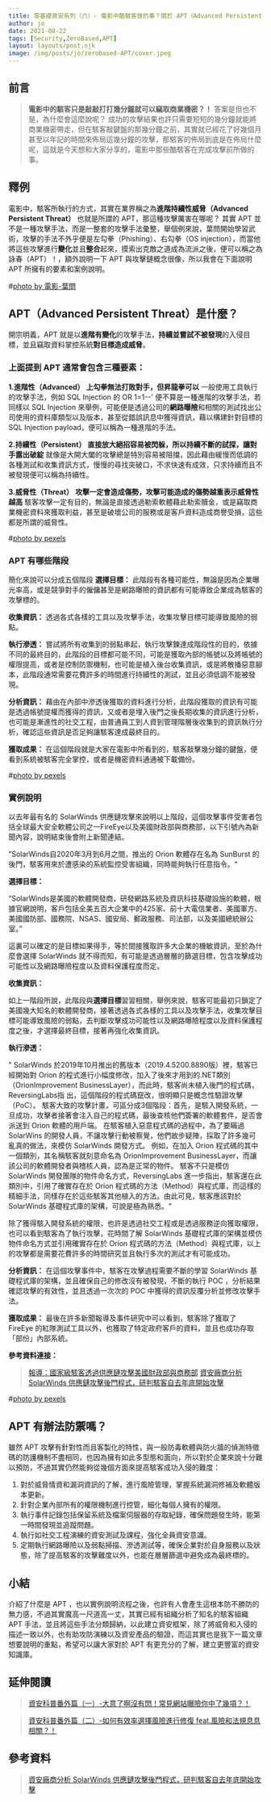 ```yaml
---
title: 零基礎資安系列（六）- 電影中酷駭客做的事？關於 APT（Advanced Persistent Threat）
author: jo
date: 2021-08-22
tags: [Security,ZeroBased,APT]
layout: layouts/post.njk
image: /img/posts/jo/zerobased-APT/cover.jpeg
---
```

<!-- summary -->
## 前言
> **電影中的駭客只是敲敲打打幾分鐘就可以竊取商業機密？！**
> 答案是但也不是，為什麼會這麼說呢？
>成功的攻擊結果也許只需要短短的幾分鐘就能將商業機密帶走，但在駭客敲鍵盤的那幾分鐘之前，其實就已經花了好幾個月甚至以年記的時間來佈局這幾分鐘的攻擊，那駭客的佈局到底是在佈局什麼呢，這就是今天想和大家分享的，電影中那些酷駭客在完成攻擊前所做的事。
<!-- summary -->

## 釋例

電影中，駭客所執行的方式，其實在業界稱之為**進階持續性威脅（Advanced Persistent Threat）** 也就是所謂的 APT，那這種攻擊厲害在哪呢？
其實 APT 並不是一種攻擊手法，而是一整套的攻擊手法彙整，舉個例來說，葉問開始學習武術，攻擊的手法不外乎便是左勾拳（Phishing）、右勾拳（OS injection），而當他將這些攻擊進行**變化**並且**整合**起來，摸索出克敵之道成為流派之後，便可以稱之為 詠春（APT）！，額外說明一下 APT 與攻擊鏈概念很像，所以我會在下面說明 APT 所擁有的要素和案例說明。

#[photo by 電影-葉問](/img/posts/jo/zerobased-APT/p1.jpeg)



## APT（Advanced Persistent Threat）是什麼？

開宗明義，APT 就是以**進階有變化**的攻擊手法，**持續並嘗試不被發現**的入侵目標，並且竊取資料掌控系統**對目標造成威脅**。

### 上面提到 APT 通常會包含三種要素：

**1.進階性（Advanced）**
**上勾拳無法打敗對手，但昇龍拳可以**
一般使用工具執行的攻擊手法，例如 SQL Injection 的 OR 1=1--' 便不算是一種進階的攻擊手法，若同樣以 SQL Injection 來舉例，可能便是透過公司的**網路曝險**和相關的測試找出公司使用的資料庫類型以及版本，甚至從錯誤訊息中獲得資訊，藉以構建針對目標的 SQL Injection  payload，便可以稱為一種進階的手法。

**2.持續性（Persistent）**
**直接放大絕招容易被閃躲，所以持續不斷的試探，讓對手露出破綻**
就像是大開大闔的攻擊總是特別容易被阻擋，因此藉由緩慢而低調的各種測試和收集資訊方式，慢慢的尋找突破口，不求快速有成效，只求持續而且不被發現便可以稱為持續性。

**3.威脅性（Threat）**
**攻擊一定會造成傷勢，攻擊可能造成的傷勢越重表示威脅性越高**
駭客攻擊一定有目的，無論是直接透過勒索軟體藉此勒索贖金，或是竊取商業機密資料來獲取利益，甚至是破壞公司的服務或是客戶資料造成商譽受損，這些都是所謂的威脅性。

#[photo by pexels](/img/posts/jo/zerobased-APT/p2.jpeg)

### APT 有哪些階段
簡化來說可以分成五個階段
**選擇目標：**
此階段有各種可能性，無論是因為企業曝光率高，或是競爭對手的僱傭甚至是網路曝險的資訊都有可能導致企業成為駭客的攻擊標的。

**收集資訊：**
透過各式各樣的工具以及攻擊手法，收集攻擊目標可能導致風險的弱點。

**執行滲透：**
嘗試將所有收集到的弱點串起，執行攻擊鍊達成階段性的目的，依據不同的最終目的，此階段的目標都可能不同，可能是獲取內部的帳號以及將帳號的權限提高，或者是控制防禦機制，也可能是植入後台收集資訊，或是將散播惡意腳本，此階段通常需要花費許多的時間進行持續性的測試，並且必須低調不能被發現。

**分析資訊：**
藉由在內部中滲透後獲取的資料進行分析，此階段獲取的資訊有可能是透過帳號提權而獲得的資訊，又或者是埋入後門之後長期收集的資訊進行分析，也可能是漸進性的社交工程，由普通員工到人資到管理階層後收集到的資訊執行分析，確認這些資訊是否足夠讓駭客達成最終目的。

**獲取成果：**
在這個階段就是大家在電影中所看到的，駭客敲擊幾分鐘的鍵盤，便看到系統被駭客完全掌控，或者是機密資料通通被下載備份。

#[photo by pexels](/img/posts/jo/zerobased-APT/p3.jpeg)

### 實例說明
以去年最有名的 SolarWinds 供應鏈攻擊來說明以上階段，這個攻擊事件受害者包括全球最大安全軟體公司之一FireEye以及美國財政部與商務部，以下引號內為新聞內容，說明結束後會附上新聞連結。

”SolarWinds自2020年3月到6月之間，推出的 Orion 軟體存在名為 SunBurst 的後門，駭客用來於遭感染的系統監控受害組織，同時能夠執行任意指令。“

**選擇目標：**

“SolarWinds是美國的軟體開發商，研發網路系統及資訊科技基礎設施的軟體，根據官網說明，客戶包括全美五百大企業中的425家、前十大電信業者、美國軍方、美國國防部、國務院、NSAS、國安局、郵政服務、司法部，以及美國總統辦公室。”

這裏可以確定的是目標如果得手，等於間接獲取許多大企業的機敏資訊，至於為什麼會選擇 SolarWinds 就不得而知，有可能是透過層層的篩選目標，包含攻擊成功可能性以及網路曝險程度以及資料保護程度而定。

**收集資訊：**

如上一階段所說，此階段與**選擇目標**習習相關，舉例來說，駭客可能最初只鎖定了美國幾大知名的軟體開發商，接著透過各式各樣的工具以及攻擊手法，收集攻擊目標可能導致風險的弱點，去判斷攻擊成功可能性以及網路曝險程度以及資料保護程度之後，才選擇最終目標，接著再強化收集資訊。

**執行滲透：**

" SolarWinds 於2019年10月推出的舊版本（2019.4.5200.8890版）裡，駭客已經開始對 Orion 的程式進行小幅度修改，加入了後來才用到的.NET類別（OrionImprovement BusinessLayer），而此時，駭客尚未植入後門的程式碼，ReversingLabs指 出，這個階段的程式碼竄改，很明顯只是概念性驗證攻擊（PoC）。
駭客大致的攻擊計畫，可區分成3個階段：首先，是駭入開發系統，一旦成功，攻擊者接著會注入自己的程式碼，最後查核他們簽署的軟體套件，是否會派送到 Orion 軟體的用戶端。
在駭客植入惡意程式碼的過程中，為了要瞞過  SolarWins 的開發人員，不讓攻擊行動被察覺，他們故步疑陣，採取了許多幾可亂真的做法，來模仿 SolarWinds 開發方式。
例如，在加入 Orion 程式碼的其中一個類別，其名稱駭客就刻意命名為 OrionImprovement BusinessLayer，而讓該公司的軟體開發者與稽核人員，認為是正常的物件。
駭客不只是模仿 SolarWinds 開發團隊的物件命名方式，ReversingLabs 進一步指出，駭客還在此類別中，引用了確實存在於 Orion 程式碼的方法（Method）與程式庫，而這樣的精細手法，同樣存在於這些駭客其他植入的方法。由此可見，駭客應該對於 SolarWinds 基礎程式庫的架構，可說是極為熟悉。“

除了獲得駭入開發系統的權限，也許是透過社交工程或是透過服務逆向獲取權限，也可以看到駭客為了執行攻擊，花時間了解 SolarWinds 基礎程式庫的架構並模仿物件命名方式並引用確實存在於 Orion 程式碼的方法（Method）與程式庫，以上的攻擊都是需要花費許多的時間研究並且執行多次的測試才有可能成功。

**分析資訊：**
在這個攻擊事件中，駭客在攻擊過程需要不斷的學習 SolarWinds 基礎程式庫的架構，並且確保自己的修改沒有被發現，不斷的執行 POC ，分析結果確認攻擊的有效性，並且透過一次次的 POC 中獲得的資訊反覆分析並修改攻擊手法。

**獲取成果：**
最後在許多新聞報導及事件研究中可以看到，駭客除了獲取了 FireEye 的紅隊測試工具以外，也獲取了特定政府客戶的資料，並且也成功存取「部份」內部系統。

**參考資料連接：**
> [報導：國家級駭客透過供應鏈攻擊美國財政部與商務部](https://www.ithome.com.tw/news/141651)
> [資安廠商分析 SolarWinds 供應鏈攻擊後門程式，研判駭客自去年底開始攻擊](https://www.ithome.com.tw/news/141753)

#[photo by pexels](/img/posts/jo/zerobased-APT/p4.jpeg)

## APT 有辦法防禦嗎？
雖然 APT 攻擊有針對性而且客製化的特性，與一般防毒軟體與防火牆的偵測特徵碼的防護機制不盡相同，也因為擁有如此多型態和面向，所以對於企業來說十分難以預防，不過其實仍然能夠從幾個方面來提高駭客成功入侵的難度：

1. 對於威脅情資和漏洞資訊的了解，進行風險管理，掌握系統漏洞修補及軟體版本更新。
2. 針對企業內部所有的權限機制進行控管，細化每個人擁有的權限。
3. 執行事件記錄包括保留系統及檔案伺服器的存取紀錄，確保問題發生時，能第一時間發現並追蹤問題。
4. 執行如社交工程演練的資安測試及課程，強化全員資安意識。
5. 定期執行網路曝險以及弱點掃描、滲透測試等，確保企業對於自身服務以及狀態，除了提高駭客的攻擊難度以外，也能在層層篩選中避免成為最終標的。


## 小結
介紹了什麼是 APT ，也以實例說明流程之後，也許有人會產生這根本防不勝防的無力感，不過其實魔高一尺道高一丈，其實已經有組織分析了知名的駭客組織 APT 手法，並且將這些手法分類歸納，以此建立資安框架，除了將威脅和入侵的描述一致以外，也有助攻防演練以及資安產品的驗證，而這其實也是我下一篇文章想要說明的重點，希望可以讓大家對於 APT 有更充分的了解，建立更豐富的資安知識庫。




## 延伸閱讀
> [資安科普番外篇（一）-大意了啊沒有閃！常見網站曝險你中了幾項？！](https://tech-blog.cymetrics.io/posts/jo/zerobased-common-risk-exposure/)

> [資安科普番外篇（二）-如何有效率選擇風險進行修復 feat.風險和法規息息相關？！](https://tech-blog.cymetrics.io/posts/jo/zerobased-common-risk-fix/)


## 參考資料
> [資安廠商分析 SolarWinds 供應鏈攻擊後門程式，研判駭客自去年底開始攻擊](https://www.ithome.com.tw/news/141753)

